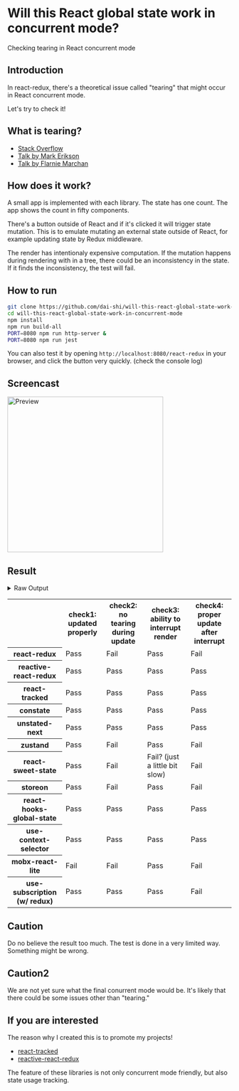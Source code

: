 # Will this React global state work in concurrent mode?

Checking tearing in React concurrent mode

## Introduction

In react-redux, there's a theoretical issue called "tearing"
that might occur in React concurrent mode.

Let's try to check it!

## What is tearing?

- [Stack Overflow](https://stackoverflow.com/questions/54891675/what-is-tearing-in-the-context-of-the-react-redux)
- [Talk by Mark Erikson](https://www.youtube.com/watch?v=yOZ4Ml9LlWE&t=933s)
- [Talk by Flarnie Marchan](https://www.youtube.com/watch?v=V1Ly-8Z1wQA&t=1079s)

## How does it work?

A small app is implemented with each library.
The state has one count.
The app shows the count in fifty components.

There's a button outside of React and
if it's clicked it will trigger state mutation.
This is to emulate mutating an external state outside of React,
for example updating state by Redux middleware.

The render has intentionaly expensive computation.
If the mutation happens during rendering with in a tree,
there could be an inconsistency in the state.
If it finds the inconsistency, the test will fail.

## How to run

```bash
git clone https://github.com/dai-shi/will-this-react-global-state-work-in-concurrent-mode.git
cd will-this-react-global-state-work-in-concurrent-mode
npm install
npm run build-all
PORT=8080 npm run http-server &
PORT=8080 npm run jest
```

You can also test it by opening `http://localhost:8080/react-redux`
in your browser, and click the button very quickly. (check the console log)

## Screencast

<img src="https://user-images.githubusercontent.com/490574/61502196-ce109200-aa0d-11e9-9efc-6203545d367c.gif" alt="Preview" width="350" />

## Result

<details>
<summary>Raw Output</summary>

```
  react-redux
    ✓ check1: updated properly (3533ms)
    ✕ check2: no tearing during update (22ms)
    ✓ check3: ability to interrupt render
    ✕ check4: proper update after interrupt (5152ms)
  reactive-react-redux
    ✓ check1: updated properly (3626ms)
    ✓ check2: no tearing during update (1ms)
    ✓ check3: ability to interrupt render
    ✓ check4: proper update after interrupt (1464ms)
  react-tracked
    ✓ check1: updated properly (8303ms)
    ✓ check2: no tearing during update (1ms)
    ✓ check3: ability to interrupt render (1ms)
    ✓ check4: proper update after interrupt (1195ms)
  constate
    ✓ check1: updated properly (8382ms)
    ✓ check2: no tearing during update (1ms)
    ✓ check3: ability to interrupt render
    ✓ check4: proper update after interrupt (2401ms)
  unstated-next
    ✓ check1: updated properly (8720ms)
    ✓ check2: no tearing during update (1ms)
    ✓ check3: ability to interrupt render
    ✓ check4: proper update after interrupt (1255ms)
  zustand
    ✓ check1: updated properly (3613ms)
    ✕ check2: no tearing during update (22ms)
    ✓ check3: ability to interrupt render (1ms)
    ✕ check4: proper update after interrupt (5138ms)
  react-sweet-state
    ✓ check1: updated properly (9351ms)
    ✕ check2: no tearing during update (2ms)
    ✕ check3: ability to interrupt render (1ms)
    ✕ check4: proper update after interrupt (5203ms)
  storeon
    ✓ check1: updated properly (3415ms)
    ✕ check2: no tearing during update (20ms)
    ✓ check3: ability to interrupt render
    ✕ check4: proper update after interrupt (5152ms)
  react-hooks-global-state
    ✓ check1: updated properly (8967ms)
    ✓ check2: no tearing during update (1ms)
    ✓ check3: ability to interrupt render
    ✓ check4: proper update after interrupt (1205ms)
  use-context-selector
    ✓ check1: updated properly (8604ms)
    ✓ check2: no tearing during update (1ms)
    ✓ check3: ability to interrupt render
    ✓ check4: proper update after interrupt (2246ms)
  mobx-react-lite
    ✕ check1: updated properly (11839ms)
    ✕ check2: no tearing during update (2ms)
    ✓ check3: ability to interrupt render
    ✕ check4: proper update after interrupt (5067ms)
  use-subscription
    ✓ check1: updated properly (8458ms)
    ✓ check2: no tearing during update (1ms)
    ✓ check3: ability to interrupt render
    ✕ check4: proper update after interrupt (5054ms)
```

</details>

<table>
  <tr>
    <th></th>
    <th>check1: updated properly</th>
    <th>check2: no tearing during update</th>
    <th>check3: ability to interrupt render</th>
    <th>check4: proper update after interrupt</th>
  </tr>

  <tr>
    <th>react-redux</th>
    <td>Pass</td>
    <td>Fail</td>
    <td>Pass</td>
    <td>Fail</td>
  </tr>

  <tr>
    <th>reactive-react-redux</th>
    <td>Pass</td>
    <td>Pass</td>
    <td>Pass</td>
    <td>Pass</td>
  </tr>

  </tr>
    <th>react-tracked</th>
    <td>Pass</td>
    <td>Pass</td>
    <td>Pass</td>
    <td>Pass</td>
  </tr>

  </tr>
    <th>constate</th>
    <td>Pass</td>
    <td>Pass</td>
    <td>Pass</td>
    <td>Pass</td>
  </tr>

  </tr>
    <th>unstated-next</th>
    <td>Pass</td>
    <td>Pass</td>
    <td>Pass</td>
    <td>Pass</td>
  </tr>

  </tr>
    <th>zustand</th>
    <td>Pass</td>
    <td>Fail</td>
    <td>Pass</td>
    <td>Fail</td>
  </tr>

  </tr>
    <th>react-sweet-state</th>
    <td>Pass</td>
    <td>Fail</td>
    <td>Fail? (just a little bit slow)</td>
    <td>Fail</td>
  </tr>

  </tr>
    <th>storeon</th>
    <td>Pass</td>
    <td>Fail</td>
    <td>Pass</td>
    <td>Fail</td>
  </tr>

  </tr>
    <th>react-hooks-global-state</th>
    <td>Pass</td>
    <td>Pass</td>
    <td>Pass</td>
    <td>Pass</td>
  </tr>

  </tr>
    <th>use-context-selector</th>
    <td>Pass</td>
    <td>Pass</td>
    <td>Pass</td>
    <td>Pass</td>
  </tr>

  </tr>
    <th>mobx-react-lite</th>
    <td>Fail</td>
    <td>Fail</td>
    <td>Pass</td>
    <td>Fail</td>
  </tr>

  </tr>
    <th>use-subscription (w/ redux)</th>
    <td>Pass</td>
    <td>Pass</td>
    <td>Pass</td>
    <td>Fail</td>
  </tr>
</table>

## Caution

Do no believe the result too much.
The test is done in a very limited way.
Something might be wrong.

## Caution2

We are not yet sure what the final conurrent mode would be.
It's likely that there could be some issues other than "tearing."

## If you are interested

The reason why I created this is to promote my projects!

- [react-tracked](https://github.com/dai-shi/react-tracked)
- [reactive-react-redux](https://github.com/dai-shi/reactive-react-redux)

The feature of these libraries is not only concurrent mode friendly,
but also state usage tracking.

